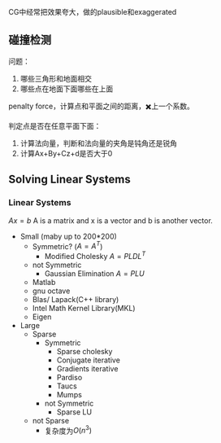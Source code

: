 CG中经常把效果夸大，做的plausible和exaggerated

## 碰撞检测
问题：
1. 哪些三角形和地面相交
2. 哪些点在地面下面哪些在上面

penalty force，计算点和平面之间的距离，✖️上一个系数。

判定点是否在任意平面下面：
1. 计算法向量，判断和法向量的夹角是钝角还是锐角
2. 计算Ax+By+Cz+d是否大于0

## Solving Linear Systems
### Linear Systems
$Ax=b$ A is a matrix and x is a vector and b is another vector.

- Small (maby up to 200\*200)
	- Symmetric? ($A = A^T$)
		- Modified Cholesky $A = PLDL^T$
	- not Symmetric
		- Gaussian Elimination $A=PLU$
	- Matlab
	- gnu octave
	- Blas/ Lapack(C++ library)
	- Intel Math Kernel Library(MKL)
	- Eigen
- Large
	- Sparse
		- Symmetric
			- Sparse cholesky
			- Conjugate iterative
			- Gradients iterative
			- Pardiso
			- Taucs
			- Mumps 
		- not Symmetric
			- Sparse LU
	- not Sparse
		- 复杂度为$O(n^3)$